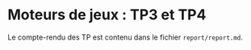 Moteurs de jeux : TP3 et TP4
============================

Le compte-rendu des TP est contenu dans le fichier `report/report.md`.

